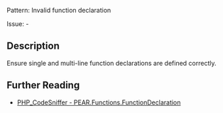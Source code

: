 Pattern: Invalid function declaration

Issue: -

## Description

Ensure single and multi-line function declarations are defined correctly.

## Further Reading

* [PHP_CodeSniffer - PEAR.Functions.FunctionDeclaration](https://github.com/squizlabs/PHP_CodeSniffer/blob/master/src/Standards/PEAR/Sniffs/Functions/FunctionDeclarationSniff.php)